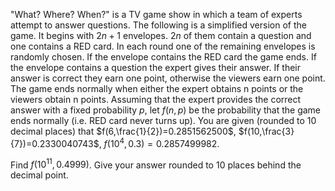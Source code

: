 "What? Where? When?" is a TV game show in which a team of experts attempt to answer questions. The following is a simplified version of the game.
It begins with $2n+1$ envelopes. $2n$ of them contain a question and one contains a RED card.
In each round one of the remaining envelopes is randomly chosen. If the envelope contains the RED card the game ends. If the envelope contains a question the expert gives their answer. If their answer is correct they earn one point, otherwise the viewers earn one point. The game ends normally when either the expert obtains n points or the viewers obtain n points.
Assuming that the expert provides the correct answer with a fixed probability $p$, let $f(n,p)$ be the probability that the game ends normally (i.e. RED card never turns up).
You are given (rounded to 10 decimal places) that
$f(6,\frac{1}{2})=0.2851562500$,
$f(10,\frac{3}{7})=0.2330040743$,
$f(10^4,0.3)=0.2857499982$.

Find $f(10^{11},0.4999)$. Give your answer rounded to 10 places behind the decimal point.